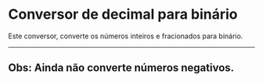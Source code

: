 # Conversor de decimal para binário

Este conversor, converte os números inteiros e fracionados para binário.

---
<b>Obs: Ainda não converte números negativos.</b>
---
